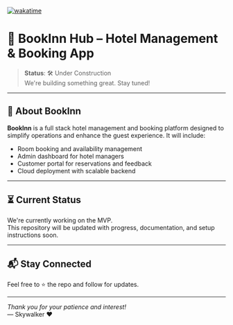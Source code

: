 [![wakatime](https://wakatime.com/badge/user/0d5ab76c-6ee3-49e6-8838-6d977be50546/project/2fd31973-e9fb-439d-9a77-62f8a6932787.svg)](https://wakatime.com/badge/user/0d5ab76c-6ee3-49e6-8838-6d977be50546/project/2fd31973-e9fb-439d-9a77-62f8a6932787)

# 🚧 BookInn Hub – Hotel Management & Booking App

> **Status**: 🛠️ Under Construction  
> We're building something great. Stay tuned!

---

## 📌 About BookInn

**BookInn** is a full stack hotel management and booking platform designed to simplify operations and enhance the guest experience. It will include:

- Room booking and availability management
- Admin dashboard for hotel managers
- Customer portal for reservations and feedback
- Cloud deployment with scalable backend

---


## ⏳ Current Status

We're currently working on the MVP.  
This repository will be updated with progress, documentation, and setup instructions soon.

---

## 📬 Stay Connected

Feel free to ⭐ the repo and follow for updates.

---

_Thank you for your patience and interest!_  
— Skywalker ❤️
